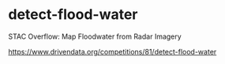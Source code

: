 # detect-flood-water

STAC Overflow: Map Floodwater from Radar Imagery

https://www.drivendata.org/competitions/81/detect-flood-water
